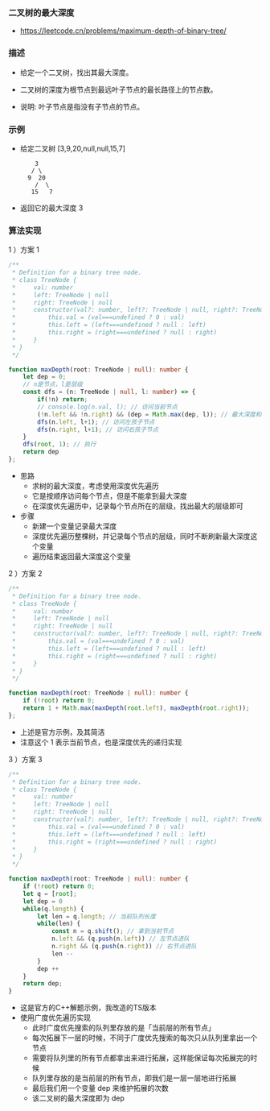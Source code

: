 ### 二叉树的最大深度

- https://leetcode.cn/problems/maximum-depth-of-binary-tree/

### 描述

- 给定一个二叉树，找出其最大深度。

- 二叉树的深度为根节点到最远叶子节点的最长路径上的节点数。

- 说明: 叶子节点是指没有子节点的节点。
### 示例

- 给定二叉树 [3,9,20,null,null,15,7]
	```
	    3
	   / \
	  9  20
	    /  \
	   15   7
	```

- 返回它的最大深度 3

### 算法实现

1 ）方案 1

```ts
/**
 * Definition for a binary tree node.
 * class TreeNode {
 *     val: number
 *     left: TreeNode | null
 *     right: TreeNode | null
 *     constructor(val?: number, left?: TreeNode | null, right?: TreeNode | null) {
 *         this.val = (val===undefined ? 0 : val)
 *         this.left = (left===undefined ? null : left)
 *         this.right = (right===undefined ? null : right)
 *     }
 * }
 */

function maxDepth(root: TreeNode | null): number {
    let dep = 0;
    // n是节点，l是层级
    const dfs = (n: TreeNode | null, l: number) => {
        if(!n) return;
        // console.log(n.val, l); // 访问当前节点
        (!n.left && !n.right) && (dep = Math.max(dep, l)); // 最大深度和较大层级的最大值, 当为叶子节点时，刷新最大深度
        dfs(n.left, l+1); // 访问左孩子节点
        dfs(n.right, l+1); // 访问右孩子节点
    }
    dfs(root, 1); // 执行
    return dep
};
```

- 思路
    * 求树的最大深度，考虑使用深度优先遍历
    * 它是按顺序访问每个节点，但是不能拿到最大深度
    * 在深度优先遍历中，记录每个节点所在的层级，找出最大的层级即可
- 步骤
    * 新建一个变量记录最大深度
    * 深度优先遍历整棵树，并记录每个节点的层级，同时不断刷新最大深度这个变量
    * 遍历结束返回最大深度这个变量


2 ）方案 2

```ts
/**
 * Definition for a binary tree node.
 * class TreeNode {
 *     val: number
 *     left: TreeNode | null
 *     right: TreeNode | null
 *     constructor(val?: number, left?: TreeNode | null, right?: TreeNode | null) {
 *         this.val = (val===undefined ? 0 : val)
 *         this.left = (left===undefined ? null : left)
 *         this.right = (right===undefined ? null : right)
 *     }
 * }
 */

function maxDepth(root: TreeNode | null): number {
    if (!root) return 0;
    return 1 + Math.max(maxDepth(root.left), maxDepth(root.right));
};
```

- 上述是官方示例，及其简洁
- 注意这个 1 表示当前节点，也是深度优先的递归实现

3 ）方案 3

```ts
/**
 * Definition for a binary tree node.
 * class TreeNode {
 *     val: number
 *     left: TreeNode | null
 *     right: TreeNode | null
 *     constructor(val?: number, left?: TreeNode | null, right?: TreeNode | null) {
 *         this.val = (val===undefined ? 0 : val)
 *         this.left = (left===undefined ? null : left)
 *         this.right = (right===undefined ? null : right)
 *     }
 * }
 */

function maxDepth(root: TreeNode | null): number {
    if (!root) return 0;
    let q = [root];
    let dep = 0
    while(q.length) {
        let len = q.length; // 当前队列长度
        while(len) {
            const n = q.shift(); // 拿到当前节点
            n.left && (q.push(n.left)) // 左节点进队
            n.right && (q.push(n.right)) // 右节点进队
            len --
        }
        dep ++
    }
    return dep;
}
```

- 这是官方的C++解题示例，我改造的TS版本
- 使用广度优先遍历实现
  * 此时广度优先搜索的队列里存放的是「当前层的所有节点」
  * 每次拓展下一层的时候，不同于广度优先搜索的每次只从队列里拿出一个节点
  * 需要将队列里的所有节点都拿出来进行拓展，这样能保证每次拓展完的时候
  * 队列里存放的是当前层的所有节点，即我们是一层一层地进行拓展
  * 最后我们用一个变量 dep 来维护拓展的次数
  * 该二叉树的最大深度即为 dep
